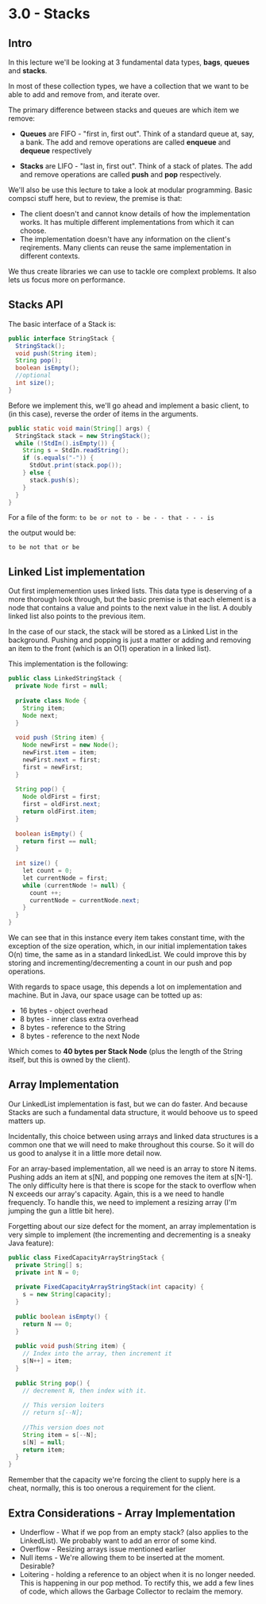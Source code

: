 # 3.0 - Stacks

## Intro

In this lecture we'll be looking at 3 fundamental data types, **bags**, **queues** and **stacks**.

In most of these collection types, we have a collection that we want to be able to add and remove from, and iterate over.

The primary difference between stacks and queues are which item we remove:

* **Queues** are FIFO - "first in, first out". Think of a standard queue at, say, a bank. The add and remove operations are called **enqueue** and **dequeue** respectively

* **Stacks** are LIFO - "last in, first out". Think of a stack of plates. The add and remove operations are called **push** and **pop** respectively.

We'll also be use this lecture to take a look at modular programming. Basic compsci stuff here, but to review, the premise is that:
* The client doesn't and cannot know details of how the implementation works. It has multiple different implementations from which it can choose.
* The implementation doesn't have any information on the client's reqirements. Many clients can reuse the same implementation in different contexts.

We thus create libraries we can use to tackle ore complext problems. It also lets us focus more on performance.

## Stacks API

The basic interface of a Stack is:

```Java
public interface StringStack {
  StringStack();
  void push(String item);
  String pop();
  boolean isEmpty();
  //optional
  int size();
}
```

Before we implement this, we'll go ahead and implement a basic client, to (in this case), reverse the order of items in the arguments.

```Java
public static void main(String[] args) {
  StringStack stack = new StringStack();
  while (!StdIn().isEmpty()) {
    String s = StdIn.readString();
    if (s.equals("-")) {
      StdOut.print(stack.pop());
    } else {
      stack.push(s);
    }
  }
}
```

For a file of the form:
`to be or not to - be - - that - - - is`

the output would be:

`to be not that or be`

## Linked List implementation

Out first implememention uses linked lists. This data type is deserving of a more thorough look through, but the basic premise is that each element is a node that contains a value and points to the next value in the list. A doubly linked list also points to the previous item.

In the case of our stack, the stack will be stored as a Linked List in the background. Pushing and popping is just a matter or adding and removing an item to the front (which is an O(1) operation in a linked list).

This implementation is the following:

```Java
public class LinkedStringStack {
  private Node first = null;
  
  private class Node {
    String item;
    Node next;
  }
  
  void push (String item) {
    Node newFirst = new Node();
    newFirst.item = item;
    newFirst.next = first;
    first = newFirst;
  }
  
  String pop() {
    Node oldFirst = first;
    first = oldFirst.next;
    return oldFirst.item;
  }
  
  boolean isEmpty() {
    return first == null;
  }
  
  int size() {
    let count = 0;
    let currentNode = first;
    while (currentNode != null) {
      count ++;
      currentNode = currentNode.next;
    }
  }
}
```

We can see that in this instance every item takes constant time, with the exception of the size operation, which, in our initial implementation takes O(n) time, the same as in a standard linkedList. We could improve this by storing and incrementing/decrementing a count in our push and pop operations.

With regards to space usage, this depends a lot on implementation and machine. But in Java, our space usage can be totted up as:
* 16 bytes - object overhead
* 8 bytes - inner class extra overhead
* 8 bytes - reference to the String
* 8 bytes - reference to the next Node

Which comes to **40 bytes per Stack Node** (plus the length of the String itself, but this is owned by the client).

## Array Implementation

Our LinkedList implementation is fast, but we can do faster. And because Stacks are such a fundamental data structure, it would behoove us to speed matters up.

Incidentally, this choice between using arrays and linked data structures is a common one that we will need to make throughout this course. So it will do us good to analyse it in a little more detail now.

For an array-based implementation, all we need is an array to store N items. Pushing adds an item at s[N], and popping one removes the item at s[N-1]. The only difficulty here is that there is scope for the stack to overflow when N exceeds our array's capacity. Again, this is a we need to handle frequencly. To handle this, we need to implement a resizing array (I'm jumping the gun a little bit here).

Forgetting about our size defect for the moment, an array implementation is very simple to implement (the incrementing and decrementing is a sneaky Java feature):

```Java
public class FixedCapacityArrayStringStack {
  private String[] s;
  private int N = 0;
  
  private FixedCapacityArrayStringStack(int capacity) {
    s = new String[capacity];
  }
  
  public boolean isEmpty() {
    return N == 0;
  }
  
  public void push(String item) {
    // Index into the array, then increment it
    s[N++] = item;
  }
  
  public String pop() {
    // decrement N, then index with it.
    
    // This version loiters
    // return s[--N];
    
    //This version does not
    String item = s[--N];
    s[N] = null;
    return item;
  }
}
```

Remember that the capacity we're forcing the client to supply here is a cheat, normally, this is too onerous a requirement for the client.

## Extra Considerations - Array Implementation

* Underflow - What if we pop from an empty stack? (also applies to the LinkedList). We probably want to add an error of some kind.
* Overflow - Resizing arrays issue mentioned earlier
* Null items - We're allowing them to be inserted at the moment. Desirable?
* Loitering - holding a reference to an object when it is no longer needed. This is happening in our pop method. To rectify this, we add a few lines of code, which allows the Garbage Collector to reclaim the memory.